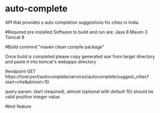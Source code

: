 # auto-complete
API that provides s auto completion suggestions for cities in India.

#Required pre installed Software to build and run are: 
Java 8
Maven 3
Tomcat 8

#Build commnd
"maven clean compile package"

Once build is completed please copy generated war from target directory and paste it into tomcat's webapps directory

#endpoint
GET https://host:port/autocomplete/services/autocomplete/suggest_cities?start=che&atmost=10

query param: start (required),
             atmost (optional with default 10) should be valid positive integer value.

#test feature